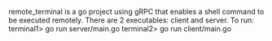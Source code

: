 remote_terminal is a go project using gRPC that enables a shell
command to be executed remotely. There are 2 executables: client and server.
To run:
terminal1> go run server/main.go
terminal2> go run client/main.go


